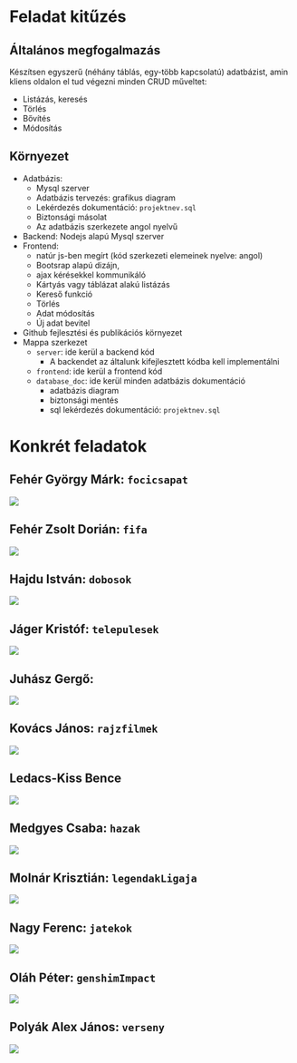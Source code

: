# Feladat kitűzés

## Általános megfogalmazás
Készítsen egyszerű (néhány táblás, egy-több kapcsolatú) adatbázist, amin kliens oldalon el tud végezni minden CRUD műveltet:
- Listázás, keresés
- Törlés
- Bővítés
- Módosítás

## Környezet
- Adatbázis: 
    - Mysql szerver
    - Adatbázis tervezés: grafikus diagram
    - Lekérdezés dokumentáció: `projektnev.sql`
    - Biztonsági másolat
    - Az adatbázis szerkezete angol nyelvű
- Backend: Nodejs alapú Mysql szerver
- Frontend: 
    - natúr js-ben megírt (kód szerkezeti elemeinek nyelve: angol)
    - Bootsrap alapú dizájn, 
    - ajax kérésekkel kommunikáló
    - Kártyás vagy táblázat alakú listázás
    - Kereső funkció
    - Törlés
    - Adat módosítás
    - Új adat bevitel
- Github fejlesztési és publikációs környezet
- Mappa szerkezet
    - `server`: ide kerül a backend kód
        - A backendet az általunk kifejlesztett kódba kell implementálni
    - `frontend`: ide kerül a frontend kód
    - `database_doc`: ide kerül minden adatbázis dokumentáció
        - adatbázis diagram
        - biztonsági mentés
        - sql lekérdezés dokumentáció: `projektnev.sql`

# Konkrét feladatok
## Fehér György Márk: `focicsapat`
![](./_feladatok/focicsapat/focicsapat.jpg)

## Fehér Zsolt Dorián: `fifa`
![](./_feladatok/fifa/fifa.jpg)

## Hajdu István: `dobosok`
![](./_feladatok/dobosok/dobosok.jpg)

## Jáger Kristóf: `telepulesek`
![](./_feladatok/telepulesek/telepulesek.jpg)

## Juhász Gergő: 
![](./_feladatok/)

## Kovács János: `rajzfilmek`
![](./_feladatok/rajzfilmek/rajzfilmek.jpg)

## Ledacs-Kiss Bence
![](./_feladatok/)

## Medgyes Csaba: `hazak`
![](./_feladatok/)

## Molnár Krisztián: `legendakLigaja`
![](./_feladatok/legendakLigaja/legendakLigaja.jpg)

## Nagy Ferenc: `jatekok`
![](./_feladatok/jatekok/jatekok.jpg)

## Oláh Péter: `genshimImpact`
![](./_feladatok/)

## Polyák Alex János: `verseny`
![](./_feladatok/)

